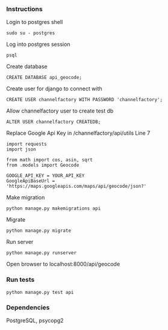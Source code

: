 ### Instructions
Login to postgres shell

`sudo su - postgres`

Log into postgres session

`psql`

Create database

`CREATE DATABASE api_geocode;`

Create user for django to connect with

`CREATE USER channelfactory WITH PASSWORD 'channelfactory';`

Allow channelfactory user to create test db

`ALTER USER channelfactory CREATEDB;`

Replace Google Api Key in /channelfactory/api/utils Line 7

    import requests
    import json

    from math import cos, asin, sqrt
    from .models import Geocode

    GOOGLE_API_KEY = YOUR_API_KEY
    GoogleApiBaseUrl = 'https://maps.googleapis.com/maps/api/geocode/json?'

Make migration

`python manage.py makemigrations api`

Migrate

`python manage.py migrate`

Run server

`python manage.py runserver`

Open browser to localhost:8000/api/geocode

### Run tests
`python manage.py test api`

### Dependencies
PostgreSQL, psycopg2
